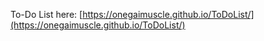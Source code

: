 To-Do List here:
[https://onegaimuscle.github.io/ToDoList/](https://onegaimuscle.github.io/ToDoList/)
